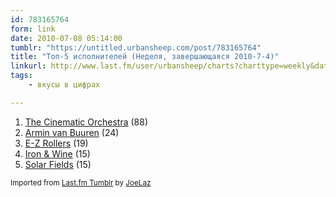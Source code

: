 ```yaml
---
id: 783165764
form: link
date: 2010-07-08 05:14:00
tumblr: "https://untitled.urbansheep.com/post/783165764"
title: "Топ-5 исполнителей (Неделя, завершающаяся 2010-7-4)"
linkurl: http://www.last.fm/user/urbansheep/charts?charttype=weekly&date_to=1278244800
tags:
    - вкусы в цифрах

---
```

<ol><li>
<a rel="nofollow" target="_blank" href="http://www.last.fm/music/The+Cinematic+Orchestra">The Cinematic Orchestra</a> (88)</li>
<li>
<a rel="nofollow" target="_blank" href="http://www.last.fm/music/Armin+van+Buuren">Armin van Buuren</a> (24)</li>
<li>
<a rel="nofollow" target="_blank" href="http://www.last.fm/music/E-Z+Rollers">E-Z Rollers</a> (19)</li>
<li>
<a rel="nofollow" target="_blank" href="http://www.last.fm/music/Iron%2B%2526%2BWine">Iron &amp; Wine</a> (15)</li>
<li>
<a rel="nofollow" target="_blank" href="http://www.last.fm/music/Solar+Fields">Solar Fields</a> (15)</li>
</ol><p><small>Imported from <a rel="nofollow" target="_blank" href="http://joelaz.com/post/23488847/last-fm-tumblr-weekly-top-artists">Last.fm Tumblr</a> by <a rel="nofollow" target="_blank" href="http://joelaz.com">JoeLaz</a></small></p>
